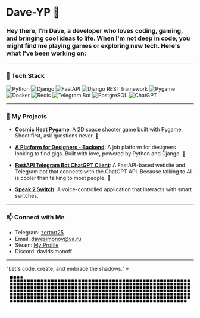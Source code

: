 # Dave-YP 👻

### Hey there, I'm Dave, a developer who loves coding, gaming, and bringing cool ideas to life. When I'm not deep in code, you might find me playing games or exploring new tech. Here's what I've been working on:

---

### 🔧 Tech Stack
![Python](https://img.shields.io/badge/-Python-3776AB?logo=python&logoColor=white&style=flat)
![Django](https://img.shields.io/badge/-Django-092E20?logo=django&logoColor=white&style=flat)
![FastAPI](https://img.shields.io/badge/-FastAPI-009688?logo=fastapi&logoColor=white&style=flat)
![Django REST framework](https://img.shields.io/badge/-Django_REST_Framework-092E20?logo=django&logoColor=white&style=flat)
![Pygame](https://img.shields.io/badge/-Pygame-1a1a1a?logo=pygame&logoColor=white&style=flat)
![Docker](https://img.shields.io/badge/-Docker-2496ED?logo=docker&logoColor=white&style=flat)
![Redis](https://img.shields.io/badge/-Redis-DC382D?logo=redis&logoColor=white&style=flat)
![Telegram Bot](https://img.shields.io/badge/-Telegram_Bot-2CA5E0?logo=telegram&logoColor=white&style=flat)
![PostgreSQL](https://img.shields.io/badge/-PostgreSQL-4169E1?logo=postgresql&logoColor=white&style=flat)
![ChatGPT](https://img.shields.io/badge/-ChatGPT-00A67E?logo=openai&logoColor=white&style=flat)

---

### 🚀 My Projects

- **[Cosmic Heat Pygame](https://github.com/Dave-YP/cosmic-heat-pygame)**: A 2D space shooter game built with Pygame. Shoot first, ask questions never. 🌌

- **[A Platform for Designers - Backend](https://github.com/a-platform-for-designers/a-platform-for-designers-backend)**: A job platform for designers looking to find gigs. Built with love, powered by Python and Django. 🎨

- **[FastAPI Telegram Bot ChatGPT Client](https://github.com/Dave-YP/fastapi-telegram-bot-chatgpt-client)**: A FastAPI-based website and Telegram bot that connects with the ChatGPT API. Because talking to AI is cooler than talking to most people. 🤖

- **[Speak 2 Switch](https://github.com/Dave-YP/speak-2-switch.git)**: A voice-controlled application that interacts with smart switches.

---

### 📫 Connect with Me

- Telegram: [zertort25](https://t.me/zertort25)
- Email: davesimonov@ya.ru
- Steam: [My Profile](https://steamcommunity.com/profiles/76561198125407812/)
- Discord: davidsimonoff

---

"Let's code, create, and embrace the shadows." 💀
<picture>
  <source media="(prefers-color-scheme: dark)" srcset="dist/github-snake-dark.svg" />
  <img alt="github-snake" src="dist/github-snake.svg" />
</picture>



